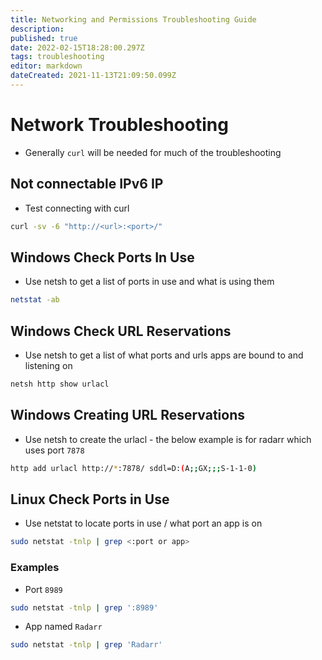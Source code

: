 ```yaml
---
title: Networking and Permissions Troubleshooting Guide
description: 
published: true
date: 2022-02-15T18:28:00.297Z
tags: troubleshooting
editor: markdown
dateCreated: 2021-11-13T21:09:50.099Z
---
```


# Network Troubleshooting

- Generally `curl` will be needed for much of the troubleshooting

## Not connectable IPv6 IP

- Test connecting with curl

```bash
curl -sv -6 "http://<url>:<port>/"
```

## Windows Check Ports In Use

- Use netsh to get a list of ports in use and what is using them

```bash
netstat -ab
```

## Windows Check URL Reservations

- Use netsh to get a list of what ports and urls apps are bound to and listening on

```bash
netsh http show urlacl
```

## Windows Creating URL Reservations

- Use netsh to create the urlacl - the below example is for radarr which uses port `7878`

```bash
http add urlacl http://*:7878/ sddl=D:(A;;GX;;;S-1-1-0)
```

## Linux Check Ports in Use

- Use netstat to locate ports in use / what port an app is on

```bash
sudo netstat -tnlp | grep <:port or app>
```

### Examples

- Port `8989`

```bash
sudo netstat -tnlp | grep ':8989'
```

- App named `Radarr`

```bash
sudo netstat -tnlp | grep 'Radarr'
```
